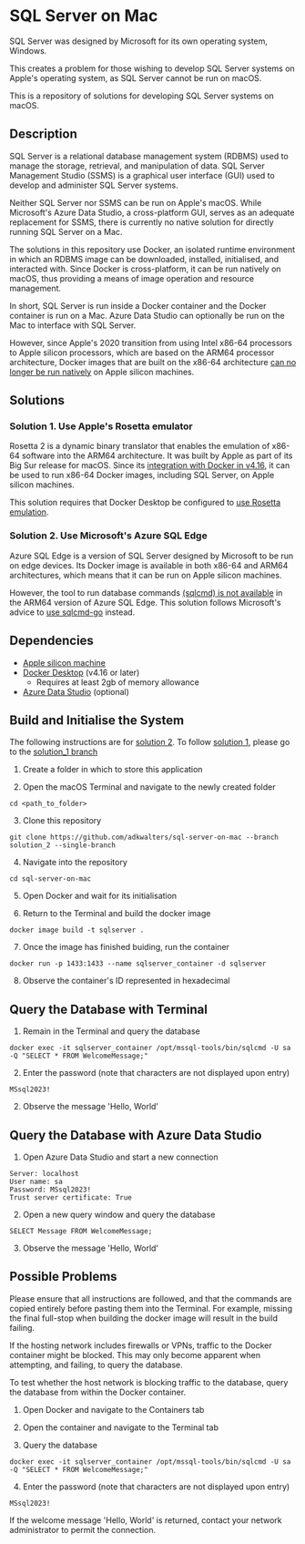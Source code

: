 # SQL Server on Mac

SQL Server was designed by Microsoft for its own operating system, Windows.

This creates a problem for those wishing to develop SQL Server systems on Apple's operating system, as SQL Server cannot be run on macOS.

This is a repository of solutions for developing SQL Server systems on macOS.

## Description

SQL Server is a relational database management system (RDBMS) used to manage the storage, retrieval, and manipulation of data. SQL Server Management Studio (SSMS) is a graphical user interface (GUI) used to develop and administer SQL Server systems.

Neither SQL Server nor SSMS can be run on Apple's macOS. While Microsoft's Azure Data Studio, a cross-platform GUI, serves as an adequate replacement for SSMS, there is currently no native solution for directly running SQL Server on a Mac. 

The solutions in this repository use Docker, an isolated runtime environment in which an RDBMS image can be downloaded, installed, initialised, and interacted with. Since Docker is cross-platform, it can be run natively on macOS, thus providing a means of image operation and resource management.

In short, SQL Server is run inside a Docker container and the Docker container is run on a Mac. Azure Data Studio can optionally be run on the Mac to interface with SQL Server. 

However, since Apple's 2020 transition from using Intel x86-64 processors to Apple silicon processors, which are based on the ARM64 processor architecture, Docker images that are built on the x86-64 architecture [can no longer be run natively](https://github.com/docker/for-mac/issues/4733) on Apple silicon machines. 

## Solutions

### Solution 1. Use Apple's Rosetta emulator

Rosetta 2 is a dynamic binary translator that enables the emulation of x86-64 software into the ARM64 architecture. It was built by Apple as part of its Big Sur release for macOS. Since its [integration with Docker in v4.16](https://docs.docker.com/desktop/release-notes/#4160), it can be used to run x86-64 Docker images, including SQL Server, on Apple silicon machines. 

This solution requires that Docker Desktop be configured to [use Rosetta emulation](https://devblogs.microsoft.com/azure-sql/wp-content/uploads/sites/56/2023/01/dockerdesktop-beta.png).


### Solution 2. Use Microsoft's Azure SQL Edge

Azure SQL Edge is a version of SQL Server designed by Microsoft to be run on edge devices. Its Docker image is available in both x86-64 and ARM64 architectures, which means that it can be run on Apple silicon machines.

However, the tool to run database commands [(sqlcmd) is not available](https://learn.microsoft.com/en-us/azure/azure-sql-edge/disconnected-deployment#connect-to-azure-sql-edge) in the ARM64 version of Azure SQL Edge. This solution follows Microsoft's advice to [use sqlcmd-go](https://learn.microsoft.com/en-us/sql/linux/sql-server-linux-setup-tools) instead.

## Dependencies

* [Apple silicon machine](https://support.apple.com/en-gb/HT211814)
* [Docker Desktop](https://docs.docker.com/desktop/install/mac-install/) (v4.16 or later)
    * Requires at least 2gb of memory allowance
* [Azure Data Studio](https://learn.microsoft.com/en-us/sql/azure-data-studio/download-azure-data-studio) (optional)

## Build and Initialise the System

The following instructions are for [solution 2](#solution-2-use-microsofts-azure-sql-edge). To follow [solution 1](#solution-1-use-apples-rosetta-emulator), please go to the [solution_1 branch]()

1. Create a folder in which to store this application

2. Open the macOS Terminal and navigate to the newly created folder
```
cd <path_to_folder>
```
3. Clone this repository
```
git clone https://github.com/adkwalters/sql-server-on-mac --branch solution_2 --single-branch
``` 
4. Navigate into the repository
```
cd sql-server-on-mac
```
5. Open Docker and wait for its initialisation

6. Return to the Terminal and build the docker image
```
docker image build -t sqlserver .
```
7. Once the image has finished buiding, run the container
```
docker run -p 1433:1433 --name sqlserver_container -d sqlserver
```
8. Observe the container's ID represented in hexadecimal

## Query the Database with Terminal

1. Remain in the Terminal and query the database
```
docker exec -it sqlserver_container /opt/mssql-tools/bin/sqlcmd -U sa -Q "SELECT * FROM WelcomeMessage;"
```
2. Enter the password (note that characters are not displayed upon entry)
```
MSsql2023!
```
2. Observe the message 'Hello, World'

## Query the Database with Azure Data Studio

1. Open Azure Data Studio and start a new connection 
```
Server: localhost
User name: sa
Password: MSsql2023!
Trust server certificate: True
```
2. Open a new query window and query the database
```
SELECT Message FROM WelcomeMessage;
```
3. Observe the message 'Hello, World'

## Possible Problems

Please ensure that all instructions are followed, and that the commands are copied entirely before pasting them into the Terminal. For example, missing the final full-stop when building the docker image will result in the build failing.

If the hosting network includes firewalls or VPNs, traffic to the Docker container might be blocked. This may only become apparent when attempting, and failing, to query the database.

To test whether the host network is blocking traffic to the database, query the database from within the Docker container. 

1. Open Docker and navigate to the Containers tab

2. Open the container and navigate to the Terminal tab

3. Query the database
```
docker exec -it sqlserver_container /opt/mssql-tools/bin/sqlcmd -U sa -Q "SELECT * FROM WelcomeMessage;"
```
4. Enter the password (note that characters are not displayed upon entry)
```
MSsql2023!
```
If the welcome message 'Hello, World' is returned, contact your network administrator to permit the connection.